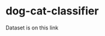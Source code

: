 # dog-cat-classifier

Dataset is on this <a hrfe='https://drive.google.com/file/d/1Cn0B9Zr2irUnZcHqODT9IilGHf9fZ61R/view'>link</a>
